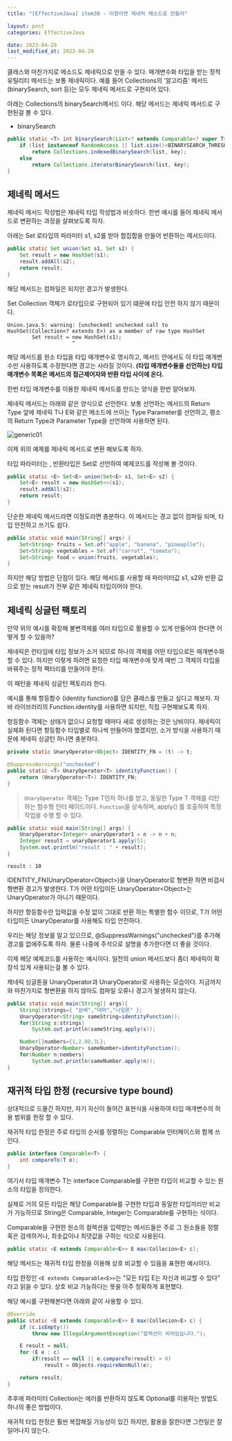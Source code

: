 ```yaml
---
title: "[EffectiveJava] item30 - 이왕이면 제네릭 메소드로 만들라"

layout: post
categories: EffectiveJava

date: 2023-04-29
last_modified_at: 2023-04-29
---
```


클래스와 마찬가지로 메소드도 제네릭으로 만들 수 있다. 매개변수화 타입을 받는 정적 유틸리티 메서드는 보통 제네릭이다.
예를 들어 Collections의 '알고리즘' 메서드(binarySearch, sort 등)는 모두 제네릭 메서드로 구현되어 있다.

아래는 Collections의 binarySearch메서드 이다. 해당 메서드는 제네릭 메서드로 구현된걸 볼 수 있다.

- binarySearch

```java
public static <T> int binarySearch(List<? extends Comparable<? super T>> list, T key) {
    if (list instanceof RandomAccess || list.size()<BINARYSEARCH_THRESHOLD)
        return Collections.indexedBinarySearch(list, key);
    else
        return Collections.iteratorBinarySearch(list, key);
}
```

## 제네릭 메서드

제네릭 메서드 작성법은 제네릭 타입 작성법과 비슷하다.
한번 예시를 들어 제네릭 메서드로 변환하는 과정을 살펴보도록 하자.

아래는 Set 로타입의 파라미터 s1, s2를 받아 합집합을 만들어 반환하는 메서드이다.

```java
public static Set union(Set s1, Set s2) {
    Set result = new HashSet(s1);
    result.addAll(s2);
    return result;
}
```

해당 메서드는 컴파일은 되지만 경고가 발생한다.

Set Collection 객체가 로타입으로 구현되어 있기 떄문에 타입 안전 하지 않기 때문이다.

```shell
Union.java.5: warning: [unchecked] unchecked call to
HashSet(Collection<? extends E>) as a member of raw type HashSet
        Set result = new HashSet(s1);
                     ^
```

해당 메서드를 원소 타입을 타입 매개변수로 명시하고, 메서드 안에서도 이 타입 매개변수만 사용하도록 수정한다면 경고는 사라질 것이다.
**(타입 매개변수들을 선언하는) 타입 매개변수 목록은 메서드의 접근제어자와 반환 타입 사이에 온다.**

한번 타입 매개변수를 이용한 제네릭 메서드를 만드는 양식을 한번 알아보자.

제네릭 메서드는 아래와 같은 양식으로 선언한다.
보통 선언하는 메서드의 Return Type 앞에 제네릭 T나 E와 같은 메소드에 쓰이는 Type Parameter를 선언하고, 평소 의 Return Type과 Parameter Type을 선언하여 사용하면 된다.

![generic01]({{site.url}}/public/image/2023/2023-04/29-java001.png)

이제 위의 예제를 제네릭 메서드로 변환 해보도록 하자.

타입 파라미터는 <E>, 반환타입은 Set<E>로 선언하여 예제코드를 작성해 볼 것이다.

```java
public static <E> Set<E> union(Set<E> s1, Set<E> s2) {
    Set<E> result = new HashSet<>(s1);
    result.addAll(s2);
    return result;
}
```

단순한 제네릭 메서드라면 이정도라면 충분하다. 이 메서드는 경고 없이 컴파일 되며, 타입 안전하고 쓰기도 쉽다.

```java
public static void main(String[] args) {
    Set<String> fruits = Set.of("apple", "banana", "pineaplle");
    Set<String> vegetables = Set.of("carrot", "tomato");
    Set<String> food = union(fruits, vegetables);
}
```

하지만 해당 방법은 단점이 있다. 해당 메서드를 사용할 때 파라미터값 s1, s2와 반환 값으로 받는 result가 전부 같은 제네릭 타입이어야 한다.


## 제네릭 싱글턴 팩토리

만약 위의 예시를 확장해 불변객체를 여러 타입으로 활용할 수 있게 만들어야 한다면 어떻게 할 수 있을까?

제네릭은 런타임에 타입 정보가 소거 되므로 하나의 객체를 어떤 타입으로든 매개변수화 할 수 있다.
하지만 이렇게 하려면 요청한 타입 매개변수에 맞게 매번 그 객체의 타입을바꿔주는 정적 팩터리를 만들어야 한다.

이 패턴을 제네릭 싱글턴 팩토리라 한다.

예시를 통해 항등함수 (identity function)를 담은 클래스를 만들고 싶다고 해보자.
자바 라이브러리의 Function.identity를 사용하면 되지만, 직접 구현해보도록 하자.

항등함수 객체는 상태가 없으니 요청할 때마다 새로 생성하는 것은 낭비이다. 제네릭이 실체화 된다면 항등함수 타입별로 하나씩 만들어야 했겠지만, 소거 방식을 사용하기 때문에 제네릭 싱글턴 하나면 충분하다.

```java
private static UnaryOperator<Object> IDENTITY_FN = (t) -> t;

@SuppressWarnings("unchecked")
public static <T> UnaryOperator<T> identityFunction() {
    return (UnaryOperator<T>) IDENTITY_FN;
}
```

> `UnaryOperator` 객체는 Type T인자 하나를 받고, 동일한 Type T 객체를 리턴하는 함수형 인터 페이드이다.
> `Function`을 상속하며, apply() 를 호출하여 특정 작업을 수행 할 수 있다.
>
```java
public static void main(String[] args) {
    UnaryOperator<Integer> unaryOperator1 = n -> n + n;
    Integer result = unaryOperator1.apply(5);
    System.out.println("result : " + result);
}
```
>
```shell
result : 10
```

IDENTITY_FN(UnaryOperator\<Object\>)을 UnaryOperator<T>로 형변환 하면 비검사 형변환 경고가 발생한다.
T가 어떤 타입이든 UnaryOperator\<Object\>는 UnaryOperator<T>가 아니기 때문이다.

하지만 항등함수란 입력값을 수정 없이 그대로 반환 하는 특별한 함수 이므로, T가 어떤 타입이든 UnaryOperator<T>를 사용해도 타입 안전하다.

우리는 해당 정보를 알고 있으므로, @SuppressWarnings("unchecked")를 추가해 경고를 없애주도록 하자.
물론 나중에 주석으로 설명을 추가한다면 더 좋을 것이다.

이제 해당 예제코드를 사용하는 예시이다. 일전의 union 메서드보다 좀더 제네릭이 확장석 있게 사용되는걸 볼 수 있다.

제네릭 싱글톤을 UnaryOperator<String>과 UnaryOperator<Number>로 사용하는 모습이다.
지금까지와 마찬가지로 형변환을 하지 않아도 컴파일 오류나 경고가 발생하지 않는다.

```java
public static void main(String[] args){
    String[]strings={ "삼베","대마","나일론" };
    UnaryOperator<String> sameString=identityFunction();
    for(String s:strings)
        System.out.println(sameString.apply(s));

    Number[]numbers={1,2.0D,3L};
    UnaryOperator<Number> sameNumber=identityFunction();
    for(Number n:nembers)
        System.out.println(sameNumber.apply(n));
}
```


## 재귀적 타입 한정 (recursive type bound)

상대적으로 드물긴 하지만, 자기 자신이 들어간 표현식을 사용하여 타입 매개변수의 허용 범위를 한정 할 수 있다.

재귀적 타입 한정은 주로 타입의 순서를 정렬하는 Comparable 인터페이스와 함께 쓰인다.

```java
public interface Comparable<T> {
    int compareTo(T o);
}
```

여기서 타입 매개변수 T는 interface Comparable<T>를 구현한 타입이 비교할 수 있는 원소의 타입을 정의한다.

실제로 거의 모든 타입은 해당 Comparable를 구현한 타입과 동일한 타입끼리만 비교가 가능하므로 String은 Comparable<String>, Integer는 Comparable<Integer>를 구현하는 식이다.

Comparable을 구현한 원소의 컬렉션을 입력받는 메서드들은 주로 그 원소들을 정렬 혹은 검색하거나, 최솟값이나 최댓값을 구하는 식으로 사용된다.

```java
public static <E extends Comparable<E>> E max(Collecion<E> c);
```

해당 메서드는 재귀적 타입 한정을 이용해 상호 비교할 수 있음을 표현한 예시이다.

타입 한정인 `<E extends Comparable<E>>`는 "모든 타입 E는 자신과 비교할 수 있다" 라고 읽을 수 있다.
상호 비교 가능하다는 뜻을 아주 정확하게 표현했다.

해당 예시를 구현해본다면 아래와 같이 사용할 수 있다.

```java
@Override
public static <E extends Comparable<E>> E max(Collecion<E> c) {
    if (c.isEmpty())
        throw new IllegalArgumentException("컬렉션이 비어있습니다.");

    E result = null;
    for (E e : c)
        if(result == null || e.compareTo(result) > 0)
            result = Objects.requireNonNull(e);

    return result;
}
```

추후에 파라미터 Collection<E>는 에러를 반환하지 않도록 Optional<E>를 이용하는 방법도 하나의 좋은 방법이다.

재귀적 타입 한정은 훨씬 복잡해질 가능성이 있긴 하지만, 활용을 잘한다면 그런일은 잘 일어나지 않는다.


